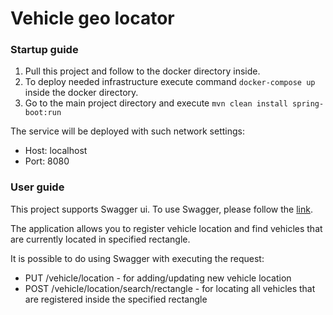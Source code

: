 <h1> Vehicle geo locator</h1>

<h3> Startup guide</h3>

1. Pull this project and follow to the docker directory inside.
2. To deploy needed infrastructure execute command `docker-compose up` inside the docker directory.
3. Go to the main project directory and execute `mvn clean install spring-boot:run`

The service will be deployed with such network settings:

- Host: localhost
- Port: 8080

<h3> User guide</h3>
This project supports Swagger ui. To use Swagger, please follow the  <a href="http://localhost:8080/swagger-ui.html">link</a>.

The application allows you to register vehicle location 
and find vehicles that are currently located in specified rectangle.

It is possible to do using Swagger with executing the request:
 - PUT /vehicle/location - for adding/updating new vehicle location
- POST  /vehicle/location/search/rectangle - for locating all vehicles that are registered inside the specified rectangle

